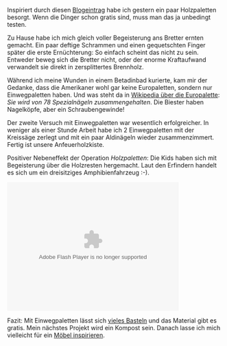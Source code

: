 <!-- Holzpaletten -->

Inspiriert durch diesen [Blogeintrag][1] habe ich gestern ein paar Holzpaletten besorgt. Wenn die Dinger schon gratis sind, muss man das ja unbedingt testen. 

Zu Hause habe ich mich gleich voller Begeisterung ans Bretter ernten gemacht. Ein paar deftige Schrammen und einen gequetschten Finger später die erste Ernüchterung: So einfach scheint das nicht zu sein. Entweder beweg sich die Bretter nicht, oder der enorme Kraftaufwand verwandelt sie direkt in zersplittertes Brennholz.

Während ich meine Wunden in einem Betadinbad kurierte, kam mir der Gedanke, dass die Amerikaner wohl gar keine Europaletten, sondern nur Einwegpaletten haben. Und was steht da in [Wikipedia über die Europalette][2]: *Sie wird von 78 Spezialnägeln zusammengehalten*. Die Biester haben Nagelköpfe, aber ein Schraubengewinde!

Der zweite Versuch mit Einwegpaletten war wesentlich erfolgreicher. In weniger als einer Stunde Arbeit habe ich 2 Einwegpaletten mit der Kreissäge zerlegt und mit ein paar Aldinägeln wieder zusammenzimmert. Fertig ist unsere Anfeuerholzkiste.


Positiver Nebeneffekt der Operation *Holzpaletten*: Die Kids haben sich mit Begeisterung über die Holzresten hergemacht. Laut den Erfindern handelt es sich um ein dreisitziges Amphibienfahrzeug :-).


<object width="600" height="450"> <param name="flashvars" value="offsite=true&lang=de-de&page_show_url=%2Fphotos%2Fpluess%2Fsets%2F72157634631527285%2Fshow%2Fwith%2F9282824161%2F&page_show_back_url=%2Fphotos%2Fpluess%2Fsets%2F72157634631527285%2Fwith%2F9282824161%2F&set_id=72157634631527285&jump_to=9282824161"></param> <param name="movie" value="http://www.flickr.com/apps/slideshow/show.swf?v=124984"></param> <param name="allowFullScreen" value="true"></param><embed type="application/x-shockwave-flash" src="http://www.flickr.com/apps/slideshow/show.swf?v=124984" allowFullScreen="true" flashvars="offsite=true&lang=de-de&page_show_url=%2Fphotos%2Fpluess%2Fsets%2F72157634631527285%2Fshow%2Fwith%2F9282824161%2F&page_show_back_url=%2Fphotos%2Fpluess%2Fsets%2F72157634631527285%2Fwith%2F9282824161%2F&set_id=72157634631527285&jump_to=9282824161" width="400" height="300"></embed></object>


Fazit: Mit Einwegpaletten lässt sich [vieles Basteln][3] und das Material gibt es gratis. Mein nächstes Projekt wird ein Kompost sein. Danach lasse ich mich vielleicht für ein [Möbel inspirieren][4].


[1]: http://www.woodworkingformeremortals.com/2013/03/rustic-side-table-made-with-pallet-wood.html
[2]: https://de.wikipedia.org/wiki/Europoolpalette
[3]: https://www.google.ch/search?hl=de&site=imghp&tbm=isch&source=hp&biw=1440&bih=628&q=paletten+basteln&oq=Paletten+basteln
[4]: http://wohnideen.minimalisti.com/selber-basteln/bauen-selbst-holz-paletten-mobel.html
